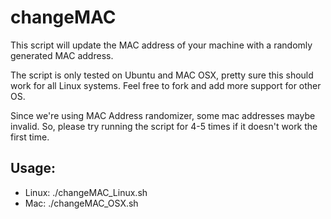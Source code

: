 # changeMAC
This script will update the MAC address of your machine with a randomly generated MAC address.

The script is only tested on Ubuntu and MAC OSX, pretty sure this should work for all Linux systems.
Feel free to fork and add more support for other OS.

Since we're using MAC Address randomizer, some mac addresses maybe invalid. 
So, please try running the script for 4-5 times if it doesn't work the first time.

## Usage:
- Linux: ./changeMAC_Linux.sh
- Mac: ./changeMAC_OSX.sh
